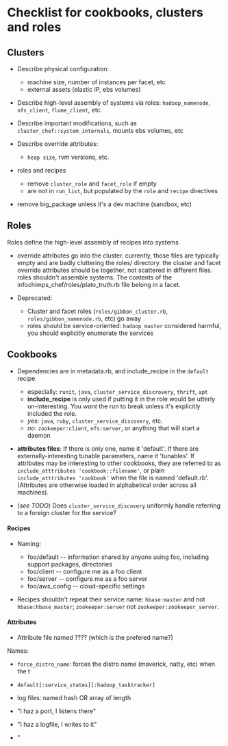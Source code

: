 # Checklist for cookbooks, clusters and roles



## Clusters

* Describe physical configuration:
  - machine size, number of instances per facet, etc
  - external assets (elastic IP, ebs volumes)
* Describe high-level assembly of systems via roles: `hadoop_namenode`, `nfs_client`, `flume_client`, etc.
* Describe important modifications, such as `cluster_chef::system_internals`, mounts ebs volumes, etc
* Describe override attributes:
  - `heap size`, rvm versions, etc.

* roles and recipes 
  - remove `cluster_role` and `facet_role` if empty
  - are not in `run_list`, but populated by the `role` and `recipe` directives
* remove big_package unless it's a dev machine (sandbox, etc)

## Roles

Roles define the high-level assembly of recipes into systems

* override attributes go into the cluster.
currently, those files are typically empty and are badly cluttering the roles/ directory.
the cluster and facet override attributes should be together, not scattered in different files.
roles shouldn't assemble systems. The contents of the infochimps_chef/roles/plato_truth.rb file belong in a facet.

* Deprecated: 
  - Cluster and facet roles (`roles/gibbon_cluster.rb`, `roles/gibbon_namenode.rb`, etc) go away
  - roles should be service-oriented: `hadoop_master` considered harmful, you should explicitly enumerate the services
  
## Cookbooks

* Dependencies are in metadata.rb, and include_recipe in the `default` recipe 
  - especially: `runit`, `java`, `cluster_service_discrovery`, `thrift`, `apt`
  - **include_recipe** is only used if putting it in the role would be utterly un-interesting. You *want* the run to break unless it's explicitly included the role. 
  - *yes*: `java`, `ruby`, `cluster_service_discovery`, etc.
  - *no*:  `zookeeper:client`, `nfs:server`, or anything that will start a daemon


* **attributes files**: If there is only one, name it 'default'. If there are externally-interesting tunable parameters, name it 'tunables'. If attributes may be interesting to other cookbooks, they are referred to as `include_atttributes 'cookbook::filename'`, or plain `include_atttributes 'cookbook'` when the file is named 'default.rb'. (Attributes are otherwise loaded in alphabetical order across all machines).

* (*see TODO*) Does `cluster_service_discovery` uniformly handle referring to a foreign cluster for the service?

#### Recipes

* Naming:
  - foo/default    -- information shared by anyone using foo, including support packages, directories
  - foo/client     -- configure me as a foo client 
  - foo/server     -- configure me as a foo server
  - foo/aws_config -- cloud-specific settings
  
* Recipes shouldn't repeat their service name: `hbase:master` and not `hbase:hbase_master`; `zookeeper:server` not `zookeeper:zookeeper_server`.

#### Attributes

* Attribute file named ???? (which is the prefered name?)
 



Names:

* `force_distro_name`: forces the distro name (maverick, natty, etc) when the t
* `default[:service_states][:hadoop_tasktracker]`


* log files: named hash OR array of length 



* "I haz a port, I listens there"
* "I haz a logfile, I writes to it"
* "